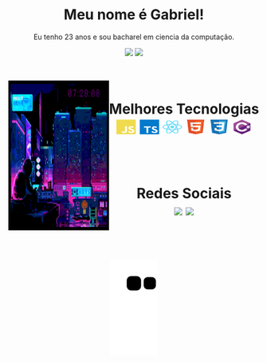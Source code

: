 <h1 align="center"> Meu nome é Gabriel! </h1>

<p align="center">Eu tenho 23 anos e sou bacharel em ciencia da computação.</p>

<div align="center">
    <img height="160em" src="https://github-readme-stats.vercel.app/api?username=GabrielSaturnino&show_icons=true&theme=tokyonight&include_all_commits=true&count_private=true"/>
    <img height="160em" src="https://github-readme-stats.vercel.app/api/top-langs/?username=GabrielSaturnino&layout=compact&langs_count=7&theme=tokyonight"/>
</div>

##    

<div  align="center"> 
  <div style="display: inline_block"><br>
    <img align="left" src="https://github.com/GabrielSaturnino/GabrielSaturnino/blob/main/img/bg-img.gif" height="300" width="40%" />
    <h1 align="center">Melhores Tecnologias <br>
      <img align="center" alt="Js" height="30" width="40" src="https://raw.githubusercontent.com/devicons/devicon/master/icons/javascript/javascript-plain.svg">
    <img align="center" alt="Ts" height="30" width="40" src="https://raw.githubusercontent.com/devicons/devicon/master/icons/typescript/typescript-plain.svg">
    <img align="center" alt="React" height="30" width="40" src="https://raw.githubusercontent.com/devicons/devicon/master/icons/react/react-original.svg">
    <img align="center" alt="HTML" height="30" width="40" src="https://raw.githubusercontent.com/devicons/devicon/master/icons/html5/html5-original.svg">
    <img align="center" alt="CSS" height="30" width="40" src="https://raw.githubusercontent.com/devicons/devicon/master/icons/css3/css3-original.svg">
    <img align="center" alt="Csharp" height="30" width="40" src="https://raw.githubusercontent.com/devicons/devicon/master/icons/csharp/csharp-original.svg"> 
      <p> </p><br>
    </h1>
    
   </div>
  
  
  <h1 align="center">Redes Sociais <br>
     <a href = "mailto:gabrielsaturnino4@gmail.com"><img src="https://img.shields.io/badge/-Gmail-%23333?style=for-the-badge&logo=gmail&logoColor=white" target="_blank"></a>
  <a href="https://www.linkedin.com/in/gabriel-rodrigues-772321219/" target="_blank"><img src="https://img.shields.io/badge/-LinkedIn-%230077B5?style=for-the-badge&logo=linkedin&logoColor=white" target="_blank"></a> 
    <p> </p><br>
    </h1>
    
</div>
  
 
<div align="center"> 
  
  ![Snake animation](https://github.com/GabrielSaturnino/GabrielSaturnino/blob/output/github-contribution-grid-snake.svg)
  
</div>
